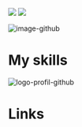 <img src="https://img.shields.io/twitter/url?style=social&url=https%3A%2F%2Ftwitter.com%2Fwildagsx"> <img src="https://img.shields.io/badge/linkedin--lightgrey?style=social&logo=linkedin">


![image-github](https://user-images.githubusercontent.com/79690181/143508591-30628af0-9ae3-4cc4-b623-e08d0f8cd982.gif)


# My skills

![logo-profil-github](https://user-images.githubusercontent.com/79690181/142406791-d55d3538-de63-4191-9d6f-465a994be51e.png)

# Links

